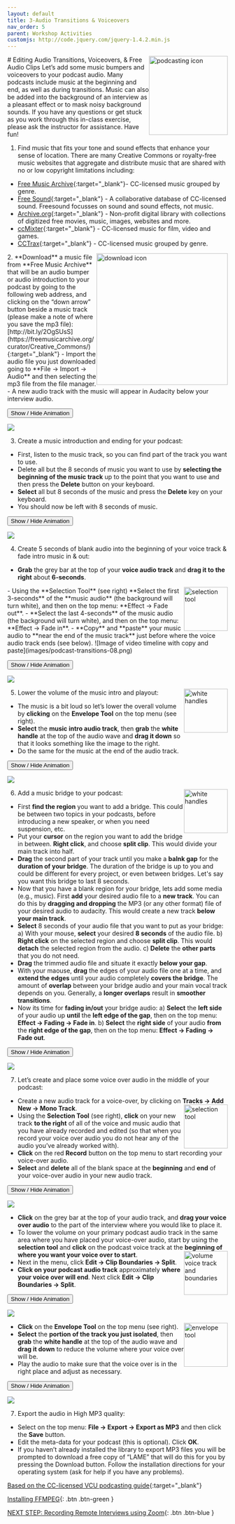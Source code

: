 ```yaml
---
layout: default
title: 3-Audio Transitions & Voiceovers
nav_order: 5
parent: Workshop Activities
customjs: http://code.jquery.com/jquery-1.4.2.min.js
---
```

<img src="images/podcast-transitions-01.png" style="float:right;width:180px;" alt="podcasting icon"> 
# Editing Audio Transitions, Voiceovers, & Free Audio Clips
Let’s add some music bumpers and voiceovers to your podcast audio. Many podcasts include music at the beginning and end, as well as during transitions. Music can also be added into the background of an interview as a pleasant effect or to mask noisy background sounds. If you have any questions or get stuck as you work through this in-class exercise, please ask the instructor for assistance.  Have fun!

1. Find music that fits your tone and sound effects that enhance your sense of location. There are many Creative Commons or royalty-free music websites that aggregate and distribute music that are shared with no or low copyright limitations including:
- [Free Music Archive](https://freemusicarchive.org/curator/Creative_Commons/){:target="_blank"}- CC-licensed music grouped by genre.
- [Free Sound](https://freesound.org/browse/){:target="_blank"} - A collaborative database of CC-licensed sound. Freesound focusses on sound and sound effects, not music. 
- [Archive.org](https://archive.org/details/opensource_audio){:target="_blank"} - Non-profit digital library with collections of digitized free movies, music, images, websites and more.
- [ccMixter](http://ccmixter.org/find-music){:target="_blank"} - CC-licensed music for film, video and games.
- [CCTrax](https://cctrax.com/){:target="_blank"} - CC-licensed music grouped by genre. 
<img src="images/podcast-transitions-02.png" style="float:right;width:300px;" alt="download icon"> 
2. **Download** a music file from **Free Music Archive** that will be an audio bumper or audio introduction to your podcast by going to the following web address, and clicking on the “down arrow” button beside a music track (please make a note of where you save the mp3 file): [http://bit.ly/2OgSUsS](https://freemusicarchive.org/curator/Creative_Commons/){:target="_blank"} 
- Import the audio file you just downloaded going to **File -> Import -> Audio** and then selecting the mp3 file from the file manager. 
- A new audio track with the music will appear in Audacity below your interview audio.

<button onclick="toggle('gif1')">Show / Hide Animation </button>
<div id="gif1">
<img src="images/podcast-transitions-03.gif">
</div>

3. Create a music introduction and ending for your podcast: 
- First, listen to the music track, so you can find part of the track you want to use. 
- Delete all but the 8 seconds of music you want to use by **selecting the beginning of the music track** up to the point that you want to use and then press the **Delete** button on your keyboard. 
- **Select** all but 8 seconds of the music and press the **Delete** key on your keyboard. 
- You should now be left with 8 seconds of music.

<button onclick="toggle('gif2')">Show / Hide Animation </button>
<div id="gif2">
<img src="images/podcast-transitions-04.gif">
</div>

4. Create 5 seconds of blank audio into the beginning of your voice track & fade intro music in & out:
- **Grab** the grey bar at the top of your **voice audio track** and **drag it to the right** about **6-seconds**. 
<img src="images/selecting-tool.png" style="float:right;width:100px;" alt="selection tool"> 
- Using the **Selection Tool** (see right) **Select the first 3-seconds** of the **music audio** (the background will turn white), and then on the top menu: **Effect -> Fade out**.
- **Select the last 4-seconds** of the music audio (the background will turn white), and then on the top menu: **Effect -> Fade in**.
- **Copy** and **paste** your music audio to **near the end of the music track** just before where the voice audio track ends (see below).
![Image of video timeline with copy and paste](images/podcast-transitions-08.png)

<button onclick="toggle('gif3')">Show / Hide Animation </button>
<div id="gif3">
<img src="images/podcast-transitions-09.gif">
</div>

5. Lower the volume of the music intro and playout: <img src="images/podcast-transitions-10.png" style="float:right;width:100px;" alt="white handles"> 
- The music is a bit loud so let’s lower the overall volume by **clicking** on the **Envelope Tool** on the top menu (see right).
- **Select** the **music intro audio track**, then **grab** the **white handle** at the top of the audio wave and **drag it down** so that it looks something like the image to the right.
- Do the same for the music at the end of the audio track.

<button onclick="toggle('gif4')">Show / Hide Animation </button>
<div id="gif4">
<img src="images/podcast-transitions-11.gif">
</div>

6. Add a music bridge to your podcast: <img src="images/bridging.png" style="float:right;width:100px;" alt="white handles"> 
- First **find the region** you want to add a bridge. This could be between two topics in your podcasts, before introducing a new speaker, or when you need suspension, etc.
- Put your **cursor** on the region you want to add the bridge in between. **Right click**, and choose **split clip**. This would divide your main track into half.
- **Drag** the second part of your track until you make a **balnk gap** for the **duration of your bridge**. The duration of the bridge is up to you and could be different for every project, or even between bridges. Let's say you want this bridge to last 8 seconds.
- Now that you have a blank region for your bridge, lets add some media (e.g., music). First **add** your desired audio file to a **new track**. You can do this by **dragging and dropping** the MP3 (or any other format) file of your desired audio to audacity. This would create a new track **below your main track**.
- **Select** 8 seconds of your audio file that you want to put as your bridge:
  a) With your mouse, **select** your desired **8 seconds** of the audio file.
  b) **Right click** on the selected region and choose **split clip**. This would **detach** the selected region from the audio.
  c) **Delete** the **other parts** that you do not need.
- **Drag** the trimmed audio file and situate it exactly **below your gap**.
- With your maouse, **drag** the edges of your audio file one at a time, and **extend the edges** until your audio completely **covers the bridge**. The amount of **overlap** between your bridge audio and your main vocal track depends on you. Generally, a **longer overlaps** result in **smoother transitions**.
- Now its time for **fading in/out** your bridge audio:
  a) **Select** the **left side** of your audio up **until** the **left edge of the gap**, then on the top menu: **Effect -> Fading -> Fade in**.
  b) **Select** the **right side** of your audio **from** the **right edge of the gap**, then on the top menu: **Effect -> Fading -> Fade out**.
 
<button onclick="toggle('gif8')">Show / Hide Animation </button>
<div id="gif5">
<img src="images/audio-bridge.gif">
</div>

7. Let’s create and place some voice over audio in the middle of your podcast:
- Create a new audio track for a voice-over, by clicking on **Tracks -> Add New -> Mono Track**.  <img src="images/selecting-tool.png" style="float:right;width:100px;" alt="selection tool"> 
- Using the **Selection Tool** (see right), **click** on your new track **to the right** of all of the voice and music audio that you have already recorded and edited (so that when you record your voice over audio you do not hear any of the audio you’ve already worked with).
- **Click** on the red **Record** button on the top menu to start recording your voice-over audio.
- **Select** and **delete** all of the blank space at the **beginning** and **end** of your voice-over audio in your new audio track.

<button onclick="toggle('gif5')">Show / Hide Animation </button>
<div id="gif5">
<img src="images/podcast-transitions-13.gif">
</div>

- **Click** on the grey bar at the top of your audio track, and **drag your voice over audio** to the part of the interview where you would like to place it.
- To lower the volume on your primary podcast audio track in the same area where you have placed your voice-over audio, start by using the **selection tool** and **click** on the podcast voice track at the **beginning of where you want your voice over to start**.<img src="images/podcast-transitions-15.png" style="float:right;width:100px;" alt="volume voice track and boundaries"> 
- Next in the menu, click **Edit -> Clip Boundaries -> Split**.
- **Click on your podcast audio track** approximately **where your voice over will end**. Next click **Edit -> Clip Boundaries -> Split**.

<button onclick="toggle('gif6')">Show / Hide Animation </button>
<div id="gif6">
<img src="images/podcast-transitions-16.gif">
</div>

- **Click** on the **Envelope Tool** on the top menu (see right). <img src="images/envelope-tool .png" style="float:right;width:100px;" alt="envelope tool"> 
- **Select** the **portion of the track you just isolated**, then **grab** the **white handle** at the top of the audio wave and **drag it down** to reduce the volume where your voice over will be.
- Play the audio to make sure that the voice over is in the right place and adjust as necessary.

<button onclick="toggle('gif7')">Show / Hide Animation </button>
<div id="gif7">
<img src="images/podcast-transitions-18.gif">
</div>

7. Export the audio in High MP3 quality:
- Select on the top menu: **File -> Export -> Export as MP3** and then click the **Save** button.
- Edit the meta-data for your podcast (this is optional). Click **OK**.
- If you haven’t already installed the library to export MP3 files you will be prompted to download a free copy of “LAME” that will do this for you by pressing the Download button. Follow the installation directions for your operating system (ask for help if you have any problems).

[Based on the CC-licensed VCU podcasting guide](https://guides.library.vcu.edu/podcast/editing){:target="_blank"}

<script>  

    function toggle(input) {
        var x = document.getElementById(input);
        if (x.style.display === "none") {
            x.style.display = "block";
        } else {
            x.style.display = "none";
        }
    }
</script>

[Installing FFMPEG](ffmpeg.html){: .btn .btn-green }

[NEXT STEP: Recording Remote Interviews using Zoom](recording-remote-interviews.html){: .btn .btn-blue }
